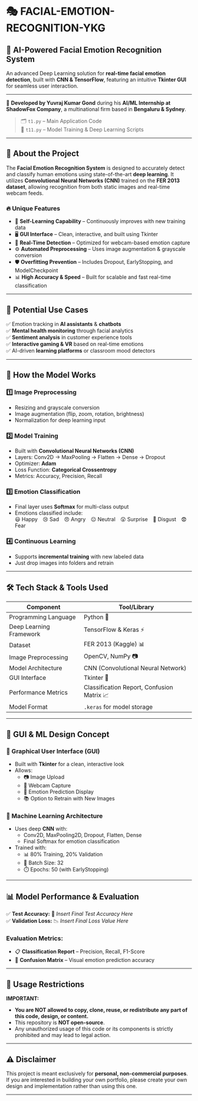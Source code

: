 # 🎭 FACIAL-EMOTION-RECOGNITION-YKG

## 🚀 AI-Powered Facial Emotion Recognition System  
An advanced Deep Learning solution for **real-time facial emotion detection**, built with **CNN & TensorFlow**, featuring an intuitive **Tkinter GUI** for seamless user interaction.

---

📌 **Developed by Yuvraj Kumar Gond** during his **AI/ML Internship at ShadowFox Company**, a multinational firm based in **Bengaluru & Sydney**.

> 🗂️ `t1.py` – Main Application Code  
> 🧠 `t11.py` – Model Training & Deep Learning Scripts  

---

## 📌 About the Project

The **Facial Emotion Recognition System** is designed to accurately detect and classify human emotions using state-of-the-art **deep learning**. It utilizes **Convolutional Neural Networks (CNN)** trained on the **FER 2013 dataset**, allowing recognition from both static images and real-time webcam feeds.

### 🔥 Unique Features

- 🧠 **Self-Learning Capability** – Continuously improves with new training data  
- 🖥️ **GUI Interface** – Clean, interactive, and built using Tkinter  
- 🎥 **Real-Time Detection** – Optimized for webcam-based emotion capture  
- ⚙️ **Automated Preprocessing** – Uses image augmentation & grayscale conversion  
- 🛡️ **Overfitting Prevention** – Includes Dropout, EarlyStopping, and ModelCheckpoint  
- 📊 **High Accuracy & Speed** – Built for scalable and fast real-time classification  

---

## 🎯 Potential Use Cases

✅ Emotion tracking in **AI assistants** & **chatbots**  
✅ **Mental health monitoring** through facial analytics  
✅ **Sentiment analysis** in customer experience tools  
✅ **Interactive gaming & VR** based on real-time emotions  
✅ AI-driven **learning platforms** or classroom mood detectors  

---

## 🔬 How the Model Works

### 1️⃣ Image Preprocessing  
- Resizing and grayscale conversion  
- Image augmentation (flip, zoom, rotation, brightness)  
- Normalization for deep learning input  

### 2️⃣ Model Training  
- Built with **Convolutional Neural Networks (CNN)**  
- Layers: Conv2D → MaxPooling → Flatten → Dense → Dropout  
- Optimizer: **Adam**  
- Loss Function: **Categorical Crossentropy**  
- Metrics: Accuracy, Precision, Recall  

### 3️⃣ Emotion Classification  
- Final layer uses **Softmax** for multi-class output  
- Emotions classified include:  
  😃 Happy 😢 Sad 😠 Angry 😐 Neutral 😲 Surprise 🤢 Disgust 😨 Fear  

### 4️⃣ Continuous Learning  
- Supports **incremental training** with new labeled data  
- Just drop images into folders and retrain  

---

## 🛠 Tech Stack & Tools Used

| Component              | Tool/Library                  |
|------------------------|-------------------------------|
| Programming Language   | Python 🐍                     |
| Deep Learning Framework| TensorFlow & Keras ⚡         |
| Dataset                | FER 2013 (Kaggle) 📊          |
| Image Preprocessing    | OpenCV, NumPy 📷              |
| Model Architecture     | CNN (Convolutional Neural Network) |
| GUI Interface          | Tkinter 🎨                   |
| Performance Metrics    | Classification Report, Confusion Matrix 📈 |
| Model Format           | `.keras` for model storage   |

---

## 🎨 GUI & ML Design Concept

### 🔹 Graphical User Interface (GUI)
- Built with **Tkinter** for a clean, interactive look  
- Allows:
  - 📷 Image Upload
  - 🎥 Webcam Capture
  - 🧠 Emotion Prediction Display
  - 📚 Option to Retrain with New Images

### 🔹 Machine Learning Architecture
- Uses deep **CNN** with:
  - Conv2D, MaxPooling2D, Dropout, Flatten, Dense  
  - Final Softmax for emotion classification  
- Trained with:
  - 📊 80% Training, 20% Validation  
  - 🔁 Batch Size: 32  
  - ⏱️ Epochs: 50 (with EarlyStopping)

---

## 📊 Model Performance & Evaluation

✅ **Test Accuracy:** 🚀 _Insert Final Test Accuracy Here_  
✅ **Validation Loss:** 📉 _Insert Final Loss Value Here_  

### Evaluation Metrics:
- 📋 **Classification Report** – Precision, Recall, F1-Score  
- 🔄 **Confusion Matrix** – Visual emotion prediction accuracy  

---

## 🚫 Usage Restrictions

**IMPORTANT:**
- **You are NOT allowed to copy, clone, reuse, or redistribute any part of this code, design, or content.**
- This repository is **NOT open-source**.
- Any unauthorized usage of this code or its components is strictly prohibited and may lead to legal action.

---

## ⚠️ Disclaimer

This project is meant exclusively for **personal, non-commercial purposes**.  
If you are interested in building your own portfolio, please create your own design and implementation rather than using this one.

---

